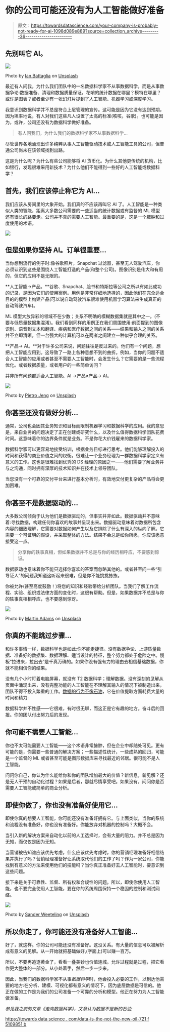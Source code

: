 # 你的公司可能还没有为人工智能做好准备

> 原文：<https://towardsdatascience.com/your-company-is-probably-not-ready-for-ai-1098d089e889?source=collection_archive---------36----------------------->

## 先别叫它 AI。

![](img/fec078443d08753f141cd6bee2b1f4c3.png)

Photo by [Ian Battaglia](https://unsplash.com/@ianjbattaglia?utm_source=medium&utm_medium=referral) on [Unsplash](https://unsplash.com?utm_source=medium&utm_medium=referral)

最近有人问我，为什么我们团队中的一名数据科学家不从事数据科学，而是从事数据争论:数据准备、清理和数据质量保证。花哨的统计数据在哪里？模特在哪里？或许是图表？或者至少有一张幻灯片提到了人工智能、机器学习或深度学习。

我意识到数据科学并不总是符合上层管理的宣传。这可能是因为它没有达到预期，因为坦率地说，有人对我们这些凡人设置了太高的标准(咳咳，谷歌)。也可能是因为，或许，公司还没有为数据科学做好准备。

> 有人问我们，为什么我们的数据科学家不从事数据科学…

尽管世界各地涌现出许多纯粹从事人工智能驱动技术或人工智能工具的公司，但普通公司尚未在该领域找到出路。

这是为什么呢？为什么有些公司能够将 AI 货币化。为什么其他更传统的机构，比如银行，发现很难采用新技术？为什么他们不能得到一些好的人工智能或数据科学？

## 首先，我们应该停止称它为 AI…

我们应该从房间里的大象开始。我们真的不应该再叫它 AI 了。人工智能是一种类似人类的智能，距离大多数公司需要的一些适当的统计数据或有监督的 ML 模型还有很长的路要走。公司并不真的需要人工智能。最重要的是，这是一个臃肿和过度使用的术语。

![](img/51578a55239fbe72740624395a79dc57.png)

## 但是如果你坚持 AI。订单很重要…

当你想到流行的例子时:像谷歌照片，Snapchat 过滤器，甚至无人驾驶汽车，你必须认识到这些是围绕人工智能打造的产品(和整个公司)。图像识别是伟大和有用的，但它的应用不是无限的。

**人工智能→产品。**谷歌、Snapchat、脸书和特斯拉等公司之所以有如此成功的记录，是因为它们的使用案例。用例是非常仔细地选择的，因此他们在完全适合目的的模型上构建产品(可以说自动驾驶汽车很难使用机器学习算法来生成真正的自动驾驶汽车)。

ML 模型大放异彩的领域不在少数；关系不明确的模糊数据集就是其中之一。(不要与低质量数据集混淆)。我们看到同样的用例正在我们周围使用:前面提到的图像识别、语音到文本和翻译、疾病和医疗数据之间的关系——结果和输入之间的关系并不立即清晰，但一台强大的计算机可以在两者之间建立一种似乎合理的关系。

**产品→ AI。**对于许多公司来说，问题往往是反过来的。他们有一个问题，想把人工智能应用到。这导致了一路上各种意想不到的曲折。例如，当你的问题不适合人工智能的应用或者甚至不需要人工智能时，会发生什么？它需要的是一些流程优化。或者数据质量，或者用户的一些简单访问？

并非所有问题都适合人工智能。AI →产品≠产品→ AI。

![](img/d215138458bb82781c8109bfce87c8c6.png)

Photo by [Pietro Jeng](https://unsplash.com/@pietrozj?utm_source=medium&utm_medium=referral) on [Unsplash](https://unsplash.com?utm_source=medium&utm_medium=referral)

## 你甚至还没有做好分析…

通常，公司也会因其业务知识和目标而限制机器学习和数据科学的应用。我的意思是，来自业务的问题决定了正在创建或研究什么，以及什么值得数据科学团队花费时间。这意味着你的边界条件就是业务。不是你花大价钱雇来的数据科学家。

数据科学家可以更容易地接受培训，根据业务目标进行思考。他们能够理解投入的时间和获得的商业价值之间的权衡。很难让一个业务经理为一群数据科学家定义有意义的工作。这也是很难找到优秀的 DS 经理的原因之一——他们需要了解业务并与之沟通，同时拥有深厚的技术知识并在技术上领导团队。

当您没有一个可靠的交付平台来进行基本分析时，有效地交付更复杂的产品将会更加困难。

## 你甚至不是数据驱动的…

大多数公司倾向于认为他们是数据驱动的，但事实并非如此。数据驱动并不意味着:寻找数据，构建任何你喜欢的故事并呈现出来。数据驱动意味着对数据所包含内容的细致理解，它需要对数据如何产生以及它排除了什么有深入的纵向了解。它需要一个可证明的假设，并采取整体的方法。结果不会总是如你所愿，你应该愿意接受这一点。

> 分享你的轶事真相，但如果数据并不总是与你的经历相呼应，不要感到惊讶。

数据驱动也意味着你不能只选择你喜欢的答案而忽略其他的。或者甚至问一些“引导证人”的问题我知道这听起来很难，但是你不能挑挑拣拣。

你被允许(甚至高度鼓励！)将您的知识和经验带给分析团队。当我们了解工作流程、实验、组织或法律方面的变化时，这很有帮助。但是，如果数据并不总是与你的轶事真相相呼应，也不要感到惊讶。

![](img/bd92cefda11e924cf4174b2f69dda534.png)

Photo by [Martin Adams](https://unsplash.com/@martinadams?utm_source=medium&utm_medium=referral) on [Unsplash](https://unsplash.com?utm_source=medium&utm_medium=referral)

## 你真的不能跳过步骤…

和许多事情一样，数据科学也是如此:你不能走捷径。没有数据争论、上游质量数据、准备好的数据集、数据理解、适当设计的特征，整个努力都处于危险之中。慢板“拉进来，拉出去”是千真万确的。如果你没有强有力的理由去相信基础数据，你就不能相信你的结果。

没有几个小时盯着电脑屏幕，就没有 T2 数据科学；理解数据。没有深刻的见解从页面中涌现出来，没有完整功能的人工智能在不理解其输入的情况下被制造出来，团队不得不投入繁重的工作。[数据的行为不像石油](/data-is-not-the-new-oil-721f5109851b)，它在价值提取方面耗费大量的时间和精力:

数据科学并不性感——它很难，有时很无聊，而这正是它有趣的地方。奋斗后的回报。你的团队付出努力后的发现。

## 你可能不需要人工智能…

你也不太可能需要人工智能——这个术语非常臃肿，但在企业中却随处可见。更有可能的是，你需要一些普通的解决方案；一些描述性统计，一些成熟的回归，可能是一个监督的 ML 或者甚至可能是图形数据库来寻找最近的邻居。很可能不是人工智能。

问问你自己，你认为什么能给你和你的团队增加最大的价值？新信息，新见解？还是无人干预的自动化过程？如果是后者，那就尽情享受吧。如果没有，问问你是否需要人工智能或简单的商业分析。

## 即使你做了，你也没有准备好使用它…

即使你真的想要人工智能，你可能还没有准备好拥有它。与上面类似，当你的系统和流程没有准备好，你也没有准备好。你能放弃对机器的控制吗？大概不会。

当引入新的解决方案来自动化以前的人工选择时，会有大量的阻力。并不总是因为无知，而仅仅是因为无知。

当营销被告知谁应该优先考虑，什么应该优先考虑时，你的营销经理准备好相信结果并执行了吗？营销经理准备好让系统取代他们的工作了吗？作为一家公司，你能找到有意义的方法来使用他们的技能吗？当你真正准备好去人工智能时，要意识到这些问题。

接下来是关于可靠性、监督、所有权和合规性的问题。所以，即使你使用人工智能，也不要完全使用人工智能，要在你的系统周围保持一个稳固的控制和测试网络。

![](img/a077791acae0b62c9f98e69a204a4354.png)

Photo by [Sander Weeteling](https://unsplash.com/@sanderweeteling?utm_source=medium&utm_medium=referral) on [Unsplash](https://unsplash.com?utm_source=medium&utm_medium=referral)

## 所以你走了，你可能还没有准备好人工智能…

好了，就这样。你的公司可能还没有准备好。这没关系。有大量的信息可以被解析成有意义的见解。从一开始就把基础做好,(字面上)可以赚一百万。

所以，不要再追逐黄金了，看看一叠美钞也价值连城。允许过程就是过程，把它看作更大整体的一部分。从小处着手，然后一步一步来。

因此，当我们的数据科学家不从事*数据科学*时，他会投入必要的工作，以到达他需要的地方:在分析、建模、可视化都有意义的情况下，因为底层数据是可信的。他正在做的工作是为我们的公司准备一个可靠的分析和模型。他正在努力为人工智能做准备。

*参见我之前的文章《走向数据科学》，文章认为数据不是新的石油:*

[https://towards data science . com/data-is-the-not-the-new-oil-721 f 5109851 b](/data-is-not-the-new-oil-721f5109851b)